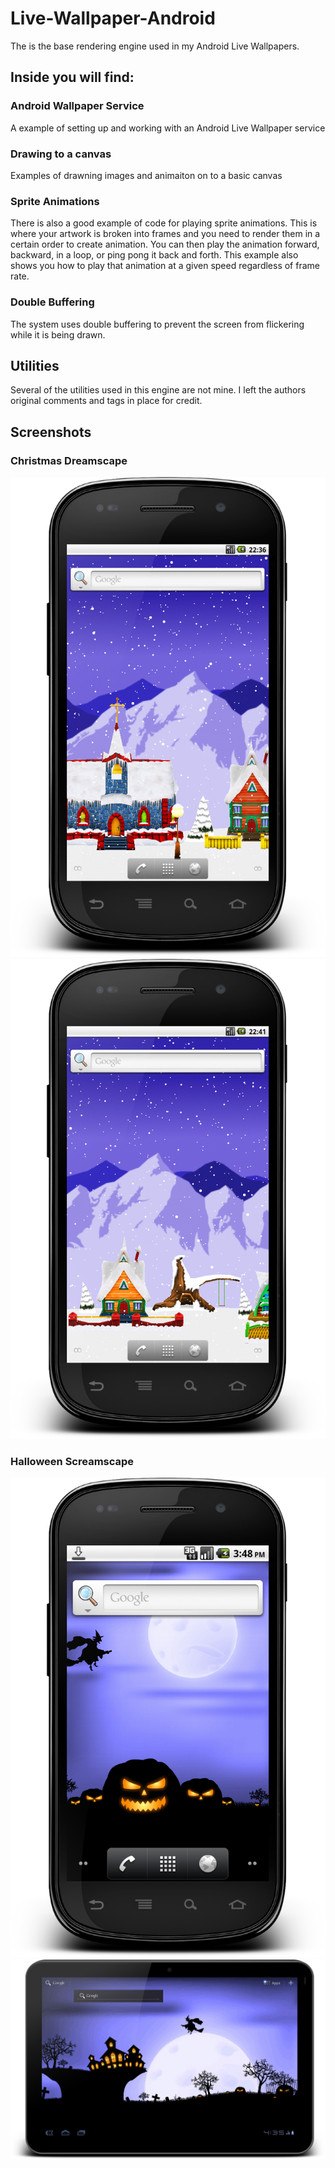 # Live-Wallpaper-Android
The is the base rendering engine used in my Android Live Wallpapers. 

## Inside you will find:

### Android Wallpaper Service
A example of setting up and working with an Android Live Wallpaper service

### Drawing to a canvas
Examples of drawning images and animaiton on to a basic canvas

### Sprite Animations
There is also a good example of code for playing sprite animations. This is where your artwork is broken into frames and you need to render them in a certain order to create animation. You can then play the animation forward, backward, in a loop, or ping pong it back and forth. This example also shows you how to play that animation at a given speed regardless of frame rate. 

### Double Buffering
The system uses double buffering to prevent the screen from flickering while it is being drawn. 

## Utilities
Several of the utilities used in this engine are not mine. I left the authors original comments and tags in place for credit.

## Screenshots
### Christmas Dreamscape
![alt tag](image1.png)
![alt tag](image2.png)
### Halloween Screamscape
![alt tag](image3.png)
![alt tag](image4.png)
